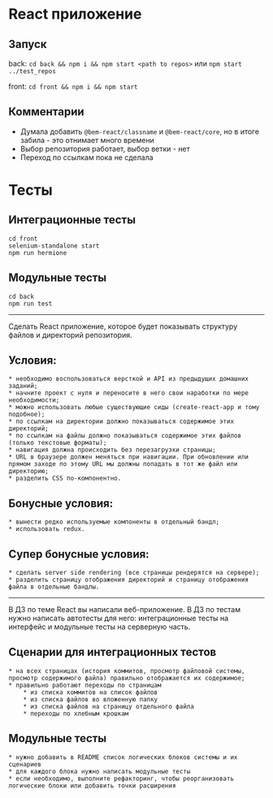 # React приложение

## Запуск 

back: `cd back && npm i && npm start <path to repos>` или `npm start ../test_repos`

front: `cd front && npm i && npm start`

## Комментарии

* Думала добавить `@bem-react/classname` и `@bem-react/core`, но в итоге забила - это отнимает много времени
* Выбор репозитория работает, выбор ветки - нет
* Переход по ссылкам пока не сделала

# Тесты

## Интеграционные тесты

```
cd front
selenium-standalone start
npm run hermione
```

## Модульные тесты

```
cd back
npm run test
```

---

Сделать React приложение, которое будет показывать структуру файлов и директорий репозитория.

## Условия:

    * необходимо воспользоваться версткой и API из предыдущих домашних заданий;
    * начните проект с нуля и переносите в него свои наработки по мере необходимости;
    * можно использовать любые существующие сиды (create-react-app и тому подобное);
    * по ссылкам на директории должно показываться содержимое этих директорий;
    * по ссылкам на файлы должно показываться содержимое этих файлов (только текстовые форматы);
    * навигация должна происходить без перезагрузки страницы;
    * URL в браузере должен меняться при навигации. При обновлении или прямом заходе по этому URL мы должны попадать в тот же файл или директорию;
    * разделить CSS по-компонентно.

## Бонусные условия:

    * вынести редко используемые компоненты в отдельный бандл;
    * использовать redux.

## Супер бонусные условия:

    * сделать server side rendering (все страницы рендерятся на сервере);
    * разделить страницу отображения директорий и страницу отображения файла в отдельные бандлы.

---

В ДЗ по теме React вы написали веб-приложение. В ДЗ по тестам нужно написать автотесты для него: интеграционные тесты на интерфейс и модульные тесты на серверную часть.

## Сценарии для интеграционных тестов

    * на всех страницах (история коммитов, просмотр файловой системы, просмотр содержимого файла) правильно отображается их содержимое;
    * правильно работают переходы по страницам
        * из списка коммитов на список файлов
        * из списка файлов во вложенную папку
        * из списка файлов на страницу отдельного файла
        * переходы по хлебным крошкам

## Модульные тесты

    * нужно добавить в README список логических блоков системы и их сценариев
    * для каждого блока нужно написать модульные тесты
    * если необходимо, выполните рефакторинг, чтобы реорганизовать логические блоки или добавить точки расширения
